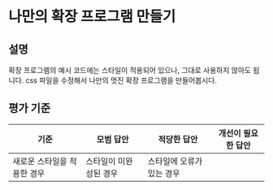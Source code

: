 # 나만의 확장 프로그램 만들기

## 설명

확장 프로그램의 예시 코드에는 스타일이 적용되어 있으나, 그대로 사용하지 않아도 됩니다. css 파일을 수정해서 나만의 멋진 확장 프로그램을 만들어봅시다.

## 평가 기준

| 기준                        | 모범 답안              | 적당한 답안               | 개선이 필요한 답안 |
| --------------------------- | ---------------------- | ------------------------- | ------------------ |
| 새로운 스타일을 적용한 경우 | 스타일이 미완성된 경우 | 스타일에 오류가 있는 경우 |
